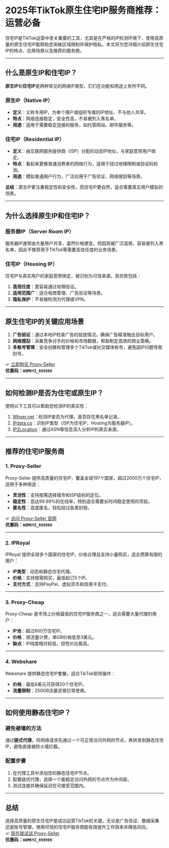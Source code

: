 # 2025年TikTok原生住宅IP服务商推荐：运营必备

住宅IP是TikTok运营中至关重要的工具，尤其是在严格的IP检测环境下，使用高质量的原生住宅IP能帮助您突破区域限制并保护隐私。本文将为您详细介绍原生住宅IP的特点、应用场景以及推荐的服务商。

---

## 什么是原生IP和住宅IP？

**原生IP**和**住宅IP**是两种常见的网络IP类型，它们在功能和用途上有所不同。

### 原生IP（Native IP）
- **定义**：又称专用IP，为单个用户或组织专属的IP地址，不与他人共享。
- **特点**：网络连接稳定，安全性高，不易被列入黑名单。
- **用途**：适用于需要稳定连接的服务，如托管网站、邮件服务等。

### 住宅IP（Residential IP）
- **定义**：由互联网服务提供商（ISP）分配的动态IP地址，与家庭宽带用户绑定。
- **特点**：看起来更像普通消费者的网络行为，适用于绕过地理限制或验证码检测。
- **用途**：模拟普通用户行为，广泛应用于广告验证、网络搜刮等场景。

**总结**：原生IP更注重稳定性和安全性，而住宅IP更自然，适合需要真实用户模拟的场景。

---

## 为什么选择原生IP和住宅IP？

### 服务器IP（Server Room IP）
服务器IP通常由大量用户共享，虽然价格便宜，但因其被广泛滥用，容易被列入黑名单，因此不推荐用于TikTok等需要高信任度的业务场景。

### 住宅IP（Housing IP）
住宅IP与真实用户的家庭宽带绑定，被识别为可信来源。其优势包括：
1. **高信任度**：更容易通过地理验证。
2. **适用范围广**：适合电商管理、广告验证等场景。
3. **隐私保护**：不易被检测为代理或VPN。

---

## 原生住宅IP的关键应用场景

1. **广告验证**：通过本地IP检查广告的投放情况，确保广告精准触达目标用户。
2. **网络搜刮**：采集竞争对手的价格和市场数据，帮助制定高效的商业策略。
3. **多账号管理**：安全创建和管理多个TikTok或社交媒体账号，避免因IP问题导致封号。

☞ [立即购买 Proxy-Seller](https://bit.ly/proxy-seller-coupon)  
**优惠码：`WQMKYZ_888908`**

---

## 如何检测IP是否为住宅或原生IP？

使用以下工具可以帮助您检测IP的真实性：
1. [Whoer.net](https://whoer.net/)：检测IP是否为代理，是否存在黑名单记录。
2. [IPdata.co](https://ipdata.co)：识别IP类型（ISP为住宅IP，Hosting为服务器IP）。
3. [IP2Location](http://ip2location.com)：通过ASN等信息深入分析IP的真实来源。

---

## 推荐的住宅IP服务商

### 1. Proxy-Seller

Proxy-Seller 提供高质量的住宅IP，覆盖全球197个国家，超过2000万个住宅IP，适用于多种用途：
- **灵活性**：支持按需选择城市和ISP级别的定位。
- **稳定性**：高达99.99%的在线率，特别适合需要长时间稳定使用的项目。
- **匿名性**：高度匿名，轻松绕过各类封锁。

☞ [访问 Proxy-Seller 官网](https://bit.ly/proxy-seller-coupon)  
**优惠码：`WQMKYZ_888908`**

---

### 2. IPRoyal

IPRoyal 提供全球多个国家的住宅IP，价格合理且支持小量购买，适合预算有限的用户：
- **IP类型**：动态和静态住宅代理。
- **价格**：支持按需购买，最低起订5个IP。
- **支付方式**：支持PayPal、虚拟货币和信用卡支付。

---

### 3. Proxy-Cheap

Proxy-Cheap 是市场上价格最低的住宅IP服务商之一，适合需要大量代理的用户：
- **IP池**：超过600万住宅IP。
- **价格**：按流量计费，单GB价格低至3美元。
- **缺点**：IP纯度相对较低，但性价比极高。

---

### 4. Webshare

Webshare 提供静态住宅IP套餐，适合TikTok矩阵操作：
- **价格**：最低6美元可获得20个住宅IP。
- **流量限制**：250GB流量足够日常使用。

---

## 如何使用静态住宅IP？

### 避免被墙的方法
通过**链式代理**，将网络请求先通过一个可正常访问外网的节点，再转发到静态住宅IP，避免直接被防火墙拦截。

### 配置步骤
1. 在代理工具中添加您的静态住宅IP节点。
2. 配置链式代理，选择一个能稳定访问外网的节点作为中间层。
3. 测试连接并确保延迟在可接受范围内。

---

## 总结

选择高质量的原生住宅IP是成功运营TikTok的关键。无论是广告验证、数据采集还是账号管理，使用可信的住宅IP服务商能有效提升工作效率并降低风险。  
☞ [现在就试试 Proxy-Seller](https://bit.ly/proxy-seller-coupon)  
**优惠码：`WQMKYZ_888908`**
